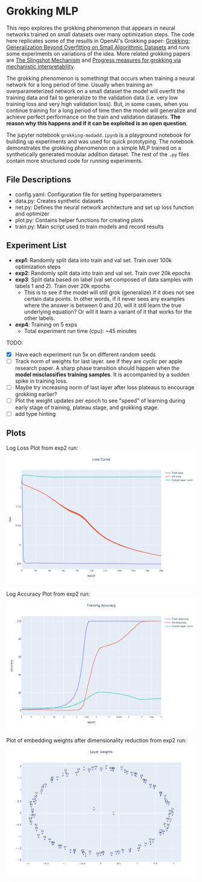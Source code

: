 # Grokking MLP

This repo explores the grokking phenomenon that appears in neural networks trained on small datasets over many optimization steps. The code here replicates some of the results in OpenAI's Grokking paper: [Grokking: Generalization Beyond Overfitting on Small Algorithmic Datasets](https://arxiv.org/abs/2201.02177) and runs some experiments on variations of the idea. More related grokking papers are [The Slingshot Mechanism](https://arxiv.org/abs/2206.04817) and [Progress measures for grokking via mechanistic interpretability](https://arxiv.org/abs/2301.05217).

The grokking phenomenon is somethingt that occurs when training a neural network for a long period of time. Usually when training an overparameterized network on a small dataset the model will overfit the training data and fail to generalize to the validation data (i.e. very low training loss and very high validation loss). But, in some cases, when you continue training for a long period of time then the model will generalize and achieve perfect performance on the train and validation datasets. **The reason why this happens and if it can be exploited is an open question**.

The jupyter notebook `grokking-modadd.ipynb` is a playground notebook for building up experiments and was used for quick prototyping. The notebook demonstrates the grokking phenomenon on a simple MLP trained on a synthetically generated modular addition dataset. The rest of the `.py` files contain more structured code for running experiments.

## File Descriptions

* config.yaml: Configuration file for setting hyperparameters
* data.py: Creates synthetic datasets
* net.py: Defines the neural network architecture and set up loss function and optimizer
* plot.py: Contains helper functions for creating plots
* train.py: Main script used to train models and record results

## Experiment List

* **exp1**: Randomly split data into train and val set. Train over 100k optimization steps
* **exp2**: Randomly split data into train and val set. Train over 20k epochs
* **exp3**: Split data based on label (val set composed of data samples with labels 1 and 2). Train over 20k epochs
  * This is to see if the model will still grok (generalize) if it does not see certain data points. In other words, if it never sees any examples where the answer is between 0 and 20, will it still learn the true underlying equation? Or will it learn a variant of it that works for the other labels.
* **exp4**: Training on 5 exps
  * Total experiment run time (cpu): ~45 minutes

TODO:
- [x] Have each experiment run 5x on different random seeds
- [ ] Track norm of weights for last layer. see if they are cyclic per apple research paper. A sharp phase transition should happen when the **model misclassifies training samples**. It is accompanied by a sudden spike in training loss.
- [ ] Maybe try increasing norm of last layer after loss plateaus to encourage grokking earlier?
- [ ] Plot the weight updates per epoch to see "speed" of learning during early stage of training, plateau stage, and grokking stage.
- [ ] add type hinting

## Plots

Log Loss Plot from exp2 run:
![Exp2: Log Loss Plot](exp2/losslog.png "Log Loss Plot")

Log Accuracy Plot from exp2 run:
![Exp2: Log Accuracy Plot](exp2/acclog.png "Log Accuracy Plot")

Plot of embedding weights after dimensionality reduction from exp2 run:
![Exp2: Embed weights](exp2/wts_dimred_embed.png "Embed Weights Plot")